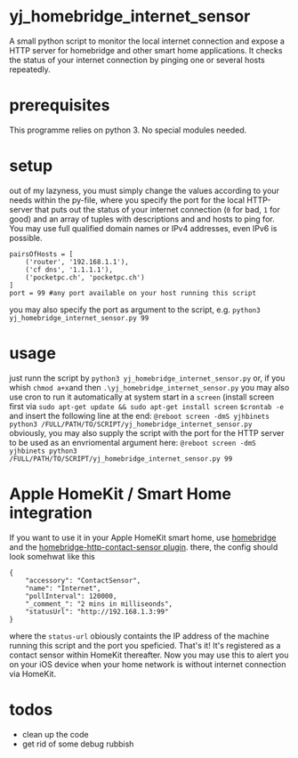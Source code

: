 # yj_homebridge_internet_sensor
A small python script to monitor the local internet connection and expose a HTTP server for homebridge and other smart home applications.
It checks the status of your internet connection by pinging one or several hosts repeatedly.

# prerequisites
This programme relies on python 3.
No special modules needed. 
# setup
out of my lazyness, you must simply change the values according to your needs within the py-file, where you specify the port for the local HTTP-server that puts out the status of your internet connection (`0` for bad, `1` for good) and an array of tuples with descriptions and and hosts to ping for. You may use full qualified domain names or IPv4  addresses, even IPv6 is possible.
```
pairsOfHosts = [
    ('router', '192.168.1.1'),
    ('cf dns', '1.1.1.1'),
    ('pocketpc.ch', 'pocketpc.ch')
]
port = 99 #any port available on your host running this script
```
you may also specify the port as argument to the script, e.g. 
`python3 yj_homebridge_internet_sensor.py 99`
# usage
just runn the script by 
`python3 yj_homebridge_internet_sensor.py` or, if you whish `chmod a+x`and then `.\yj_homebridge_internet_sensor.py`
you may also use cron to run it automatically at system start in a `screen` (install screen first via `sudo apt-get update && sudo apt-get install screen`
`$crontab -e`
and insert the following line at the end:
`@reboot screen -dmS yjhbinets python3 /FULL/PATH/TO/SCRIPT/yj_homebridge_internet_sensor.py`
obviously, you may also supply the script with the port for the HTTP server to be used as an envriomental argument here:
`@reboot screen -dmS yjhbinets python3 /FULL/PATH/TO/SCRIPT/yj_homebridge_internet_sensor.py 99`

# Apple HomeKit / Smart Home integration
If you want to use it in your Apple HomeKit smart home, use [homebridge](https://www.homebridge.org) and the [homebridge-http-contact-sensor plugin](ttps://github.com/cyakimov/homebridge-http-contact-sensor).
there, the config should look somehwat like this
```
{
    "accessory": "ContactSensor",
    "name": "Internet",
    "pollInterval": 120000,
    "_comment_": "2 mins in milliseonds",
    "statusUrl": "http://192.168.1.3:99"
}
```
where the `status-url` obiously containts the IP address of the machine running this script and the port you speficied.
That's it! It's registered as a contact sensor within HomeKit thereafter. Now you may use this to alert you on your iOS device when your home network is without internet connection via HomeKit.

# todos
- clean up the code
- get rid of some debug rubbish
